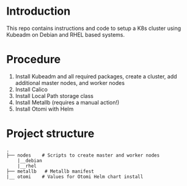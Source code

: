 # Introduction
This repo contains instructions and code to setup a K8s cluster using Kubeadm on Debian and RHEL based systems.

# Procedure

1. Install Kubeadm and all required packages, create a cluster, add additional master nodes, and worker nodes
2. Install Calico
3. Install Local Path storage class
4. Install Metallb (requires a manual action!)
5. Install Otomi with Helm

# Project structure
```
.
├── nodes    # Scripts to create master and worker nodes
    |__debian
    |__rhel
├── metallb   # Metallb manifest
|__ otomi    # Values for Otomi Helm chart install

